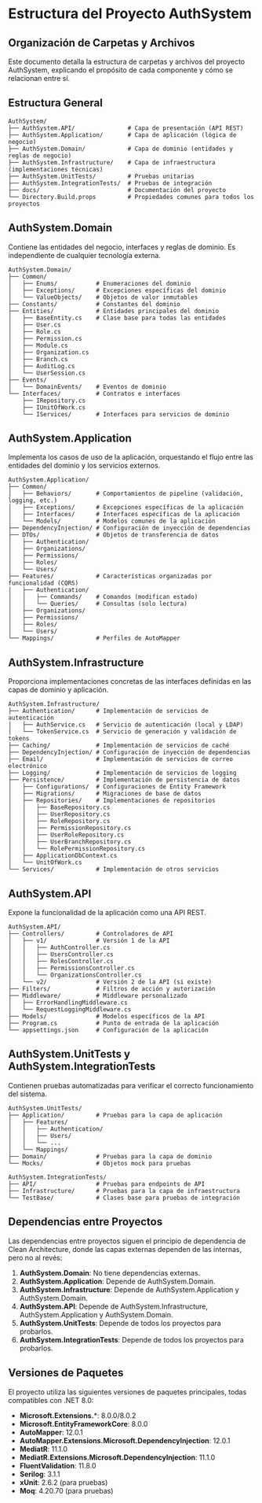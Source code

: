 # Estructura del Proyecto AuthSystem

## Organización de Carpetas y Archivos

Este documento detalla la estructura de carpetas y archivos del proyecto AuthSystem, explicando el propósito de cada componente y cómo se relacionan entre sí.

## Estructura General

```
AuthSystem/
├── AuthSystem.API/               # Capa de presentación (API REST)
├── AuthSystem.Application/       # Capa de aplicación (lógica de negocio)
├── AuthSystem.Domain/            # Capa de dominio (entidades y reglas de negocio)
├── AuthSystem.Infrastructure/    # Capa de infraestructura (implementaciones técnicas)
├── AuthSystem.UnitTests/         # Pruebas unitarias
├── AuthSystem.IntegrationTests/  # Pruebas de integración
├── docs/                         # Documentación del proyecto
└── Directory.Build.props         # Propiedades comunes para todos los proyectos
```

## AuthSystem.Domain

Contiene las entidades del negocio, interfaces y reglas de dominio. Es independiente de cualquier tecnología externa.

```
AuthSystem.Domain/
├── Common/
│   ├── Enums/           # Enumeraciones del dominio
│   ├── Exceptions/      # Excepciones específicas del dominio
│   └── ValueObjects/    # Objetos de valor inmutables
├── Constants/           # Constantes del dominio
├── Entities/            # Entidades principales del dominio
│   ├── BaseEntity.cs    # Clase base para todas las entidades
│   ├── User.cs
│   ├── Role.cs
│   ├── Permission.cs
│   ├── Module.cs
│   ├── Organization.cs
│   ├── Branch.cs
│   ├── AuditLog.cs
│   └── UserSession.cs
├── Events/
│   └── DomainEvents/    # Eventos de dominio
└── Interfaces/          # Contratos e interfaces
    ├── IRepository.cs
    ├── IUnitOfWork.cs
    └── IServices/       # Interfaces para servicios de dominio
```

## AuthSystem.Application

Implementa los casos de uso de la aplicación, orquestando el flujo entre las entidades del dominio y los servicios externos.

```
AuthSystem.Application/
├── Common/
│   ├── Behaviors/       # Comportamientos de pipeline (validación, logging, etc.)
│   ├── Exceptions/      # Excepciones específicas de la aplicación
│   ├── Interfaces/      # Interfaces específicas de la aplicación
│   └── Models/          # Modelos comunes de la aplicación
├── DependencyInjection/ # Configuración de inyección de dependencias
├── DTOs/                # Objetos de transferencia de datos
│   ├── Authentication/
│   ├── Organizations/
│   ├── Permissions/
│   ├── Roles/
│   └── Users/
├── Features/            # Características organizadas por funcionalidad (CQRS)
│   ├── Authentication/
│   │   ├── Commands/    # Comandos (modifican estado)
│   │   └── Queries/     # Consultas (solo lectura)
│   ├── Organizations/
│   ├── Permissions/
│   ├── Roles/
│   └── Users/
└── Mappings/            # Perfiles de AutoMapper
```

## AuthSystem.Infrastructure

Proporciona implementaciones concretas de las interfaces definidas en las capas de dominio y aplicación.

```
AuthSystem.Infrastructure/
├── Authentication/      # Implementación de servicios de autenticación
│   ├── AuthService.cs   # Servicio de autenticación (local y LDAP)
│   └── TokenService.cs  # Servicio de generación y validación de tokens
├── Caching/             # Implementación de servicios de caché
├── DependencyInjection/ # Configuración de inyección de dependencias
├── Email/               # Implementación de servicios de correo electrónico
├── Logging/             # Implementación de servicios de logging
├── Persistence/         # Implementación de persistencia de datos
│   ├── Configurations/  # Configuraciones de Entity Framework
│   ├── Migrations/      # Migraciones de base de datos
│   ├── Repositories/    # Implementaciones de repositorios
│   │   ├── BaseRepository.cs
│   │   ├── UserRepository.cs
│   │   ├── RoleRepository.cs
│   │   ├── PermissionRepository.cs
│   │   ├── UserRoleRepository.cs
│   │   ├── UserBranchRepository.cs
│   │   └── RolePermissionRepository.cs
│   ├── ApplicationDbContext.cs
│   └── UnitOfWork.cs
└── Services/            # Implementación de otros servicios
```

## AuthSystem.API

Expone la funcionalidad de la aplicación como una API REST.

```
AuthSystem.API/
├── Controllers/         # Controladores de API
│   ├── v1/              # Versión 1 de la API
│   │   ├── AuthController.cs
│   │   ├── UsersController.cs
│   │   ├── RolesController.cs
│   │   ├── PermissionsController.cs
│   │   └── OrganizationsController.cs
│   └── v2/              # Versión 2 de la API (si existe)
├── Filters/             # Filtros de acción y autorización
├── Middleware/          # Middleware personalizado
│   ├── ErrorHandlingMiddleware.cs
│   └── RequestLoggingMiddleware.cs
├── Models/              # Modelos específicos de la API
├── Program.cs           # Punto de entrada de la aplicación
└── appsettings.json     # Configuración de la aplicación
```

## AuthSystem.UnitTests y AuthSystem.IntegrationTests

Contienen pruebas automatizadas para verificar el correcto funcionamiento del sistema.

```
AuthSystem.UnitTests/
├── Application/         # Pruebas para la capa de aplicación
│   ├── Features/
│   │   ├── Authentication/
│   │   ├── Users/
│   │   └── ...
│   └── Mappings/
├── Domain/              # Pruebas para la capa de dominio
└── Mocks/               # Objetos mock para pruebas

AuthSystem.IntegrationTests/
├── API/                 # Pruebas para endpoints de API
├── Infrastructure/      # Pruebas para la capa de infraestructura
└── TestBase/            # Clases base para pruebas de integración
```

## Dependencias entre Proyectos

Las dependencias entre proyectos siguen el principio de dependencia de Clean Architecture, donde las capas externas dependen de las internas, pero no al revés:

1. **AuthSystem.Domain**: No tiene dependencias externas.
2. **AuthSystem.Application**: Depende de AuthSystem.Domain.
3. **AuthSystem.Infrastructure**: Depende de AuthSystem.Application y AuthSystem.Domain.
4. **AuthSystem.API**: Depende de AuthSystem.Infrastructure, AuthSystem.Application y AuthSystem.Domain.
5. **AuthSystem.UnitTests**: Depende de todos los proyectos para probarlos.
6. **AuthSystem.IntegrationTests**: Depende de todos los proyectos para probarlos.

## Versiones de Paquetes

El proyecto utiliza las siguientes versiones de paquetes principales, todas compatibles con .NET 8.0:

- **Microsoft.Extensions.***: 8.0.0/8.0.2
- **Microsoft.EntityFrameworkCore**: 8.0.0
- **AutoMapper**: 12.0.1
- **AutoMapper.Extensions.Microsoft.DependencyInjection**: 12.0.1
- **MediatR**: 11.1.0
- **MediatR.Extensions.Microsoft.DependencyInjection**: 11.1.0
- **FluentValidation**: 11.8.0
- **Serilog**: 3.1.1
- **xUnit**: 2.6.2 (para pruebas)
- **Moq**: 4.20.70 (para pruebas)
